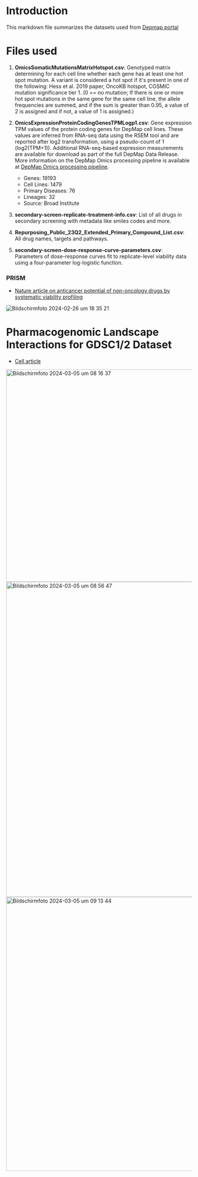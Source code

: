 # Introduction
This markdown file summarizes the datasets used from [Depmap portal](https://depmap.org/portal/)

# Files used
1. **OmicsSomaticMutationsMatrixHotspot.csv**: Genotyped matrix determining for each cell line whether each gene has at least one hot spot mutation. A variant is considered a hot spot if it's present in one of the following: Hess et al. 2019 paper, OncoKB hotspot, COSMIC mutation significance tier 1. (0 == no mutation; If there is one or more hot spot mutations in the same gene for the same cell line, the allele frequencies are summed, and if the sum is greater than 0.95, a value of 2 is assigned and if not, a value of 1 is assigned.)
2. **OmicsExpressionProteinCodingGenesTPMLogp1.csv**: Gene expression TPM values of the protein coding genes for DepMap cell lines. These values are inferred from RNA-seq data using the RSEM tool and are reported after log2 transformation, using a pseudo-count of 1 (log2(TPM+1)). Additional RNA-seq-based expression measurements are available for download as part of the full DepMap Data Release. More information on the DepMap Omics processing pipeline is available at [DepMap Omics processing pipeline](https://github.com/broadinstitute/depmap_omics).

   - Genes: 19193
   - Cell Lines: 1479
   - Primary Diseases: 76
   - Lineages: 32
   - Source: Broad Institute

3. **secondary-screen-replicate-treatment-info.csv**: List of all drugs in secondary screening with metadata like smiles codes and more. 
4. **Repurposing_Public_23Q2_Extended_Primary_Compound_List.csv**: All drug names, targets and pathways.
5. **secondary-screen-dose-response-curve-parameters.csv**: Parameters of dose-response curves fit to replicate-level viability data using a four-parameter log-logistic function.

### PRISM 
- [Nature article on anticancer potential of non-oncology drugs by systematic viability profiling](https://www.nature.com/articles/s43018-019-0018-6)

![Bildschirmfoto 2024-02-26 um 18 35 21](https://github.com/NiklasKiermeyer/DruxAI/assets/44393665/01f9278d-7701-46f9-a969-be1ede1bab5a)

# Pharmacogenomic Landscape Interactions for GDSC1/2 Dataset
- [Cell article](https://www.sciencedirect.com/science/article/pii/S0092867416307462)
<img width="576" alt="Bildschirmfoto 2024-03-05 um 08 16 37" src="https://github.com/NiklasKiermeyer/DruxAI/assets/44393665/4287677e-14ec-4557-90b4-670390d9e1f3">
<img width="854" alt="Bildschirmfoto 2024-03-05 um 08 56 47" src="https://github.com/NiklasKiermeyer/DruxAI/assets/44393665/e71a14c2-ed31-4804-9daa-a957a5025734">
<img width="743" alt="Bildschirmfoto 2024-03-05 um 09 13 44" src="https://github.com/NiklasKiermeyer/DruxAI/assets/44393665/e9d50d4a-d478-44a0-b943-8c01ce687586">
